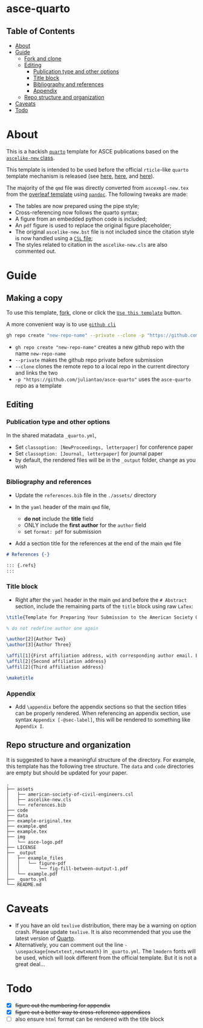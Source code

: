 # asce-quarto

## Table of Contents

 * [About](#about)
 * [Guide](#guide)
    * [Fork and clone](#fork-and-clone)
    * [Editing](#editing)
       * [Publication type and other options](#publication-type-and-other-options)
       * [Title block](#title-block)
       * [Bibliography and references](#bibliography-and-references)
       * [Appendix](#appendix)
    * [Repo structure and organization](#repo-structure-and-organization)
 * [Caveats](#caveats)
 * [Todo](#todo)

# About

This is a hackish [`quarto`](https://quarto.org/) template for ASCE publications based on the [`ascelike-new` class](https://www.overleaf.com/latex/templates/template-for-preparing-your-submission-to-the-american-society-of-civil-engineers-asce/pbwcqsvndpty).

This template is intended to be used before the official `rticle`-like `quarto` template mechanism is released (see [here](https://quarto.org/docs/faq/rmarkdown.html#i-use-x-bookdown-blogdown-etc..-what-is-the-quarto-equivalent), [here](https://github.com/quarto-dev/quarto-cli/issues/170), and [here](https://github.com/quarto-dev/quarto-cli/discussions/983#discussioncomment-2823436)).

The majority of the `qmd` file was directly converted from `ascexmpl-new.tex` from the [overleaf template](https://www.overleaf.com/latex/templates/template-for-preparing-your-submission-to-the-american-society-of-civil-engineers-asce/pbwcqsvndpty) using [`pandoc`](https://pandoc.org/). 
The following tweaks are made:

* The tables are now prepared using the pipe style;
* Cross-referencing now follows the quarto syntax; 
* A figure from an embedded python code is included;
* An `pdf` figure is used to replace the original figure placeholder;
* The original `ascelike-new.bst` file is not included since the citation style is now handled using a [`CSL` file](https://www.zotero.org/styles/american-society-of-civil-engineers?source=1);
* The styles related to citation in the `ascelike-new.cls` are also commented out.

# Guide

## Making a copy

To use this template, [fork](https://github.com/juliantao/asce-quarto/fork), clone or click the [`Use this template`](https://github.com/juliantao/asce-quarto/generate) button. 

A more convenient way is to use [`github cli`](https://cli.github.com/)

```bash
gh repo create "new-repo-name" --private --clone -p "https://github.com/juliantao/asce-quarto"
```

  * `gh repo create "new-repo-name"` creates a new github repo with the name `new-repo-name` 
  * `--private` makes the github repo private before submission
  * `--clone` clones the remote repo to a local repo in the current directory and links the two
  * `-p "https://github.com/juliantao/asce-quarto"` uses the `asce-quarto` repo as a template

## Editing

### Publication type and other options

In the shared matadata `_quarto.yml`,
  * Set `classoption: [NewProceedings, letterpaper]` for conference paper
  * Set `classoption: [Journal, letterpaper]` for journal paper
  * by default, the rendered files will be in the `_output` folder, change as you wish

### Bibliography and references

* Update the `references.bib` file in the `./assets/` directory

* In the `yaml` header of the main `qmd` file, 
  * **do not** include the **title** field
  * ONLY include the **first author** for the `author` field
  * set `format: pdf` for submission

* Add a section title for the references at the end of the main `qmd` file

```markdown
# References {-}

::: {.refs}
:::
```

### Title block

* Right after the `yaml` header in the main `qmd` and before the `# Abstract` section, include the remaining parts of the `title` block using raw `LaTex`:

```latex
\title{Template for Preparing Your Submission to the American Society Of Civil Engineers (ASCE)}

% do not redefine author one again

\author[2]{Author Two}
\author[3]{Author Three}

\affil[1]{First affiliation address, with corresponding author email. Email: author.one@email.com}
\affil[2]{Second affiliation address}
\affil[2]{Third affiliation address}

\maketitle
```

### Appendix

* Add `\appendix` before the appendix sections so that the section titles can be properly rendered. 
  When referencing an appendix section, use syntax `Appendix [-@sec-label]`, this will be rendered to something like `Appendix I`.

## Repo structure and organization

It is suggested to have a meaningful structure of the directory. 
For example, this template has the following tree structure.
The `data` and `code` directories are empty but should be updated for your paper.

```
.
├── assets
│   ├── american-society-of-civil-engineers.csl
│   ├── ascelike-new.cls
│   └── references.bib
├── code
├── data
├── example-original.tex
├── example.qmd
├── example.tex
├── img
│   └── asce-logo.pdf
├── LICENSE
├── _output
│   ├── example_files
│   │   └── figure-pdf
│   │       └── fig-fill-between-output-1.pdf
│   └── example.pdf
├── _quarto.yml
└── README.md
```

# Caveats

* If you have an old `texlive` distribution, there may be a warning on option crash. Please update `texlive`. It is also recommended that you use the latest version of [Quarto](https://quarto.org/docs/get-started/).
* Alternatively, you can comment out the line `- \usepackage{newtxtext,newtxmath}` in `_quarto.yml`. 
The `lmodern` fonts will be used, which will look different from the official template.
But it is not a great deal...

# Todo

- [x] ~~figure out the numbering for appendix~~
- [x] ~~figure out a better way to cross-reference appendices~~
- [ ] also ensure `html` format can be rendered with the title block

